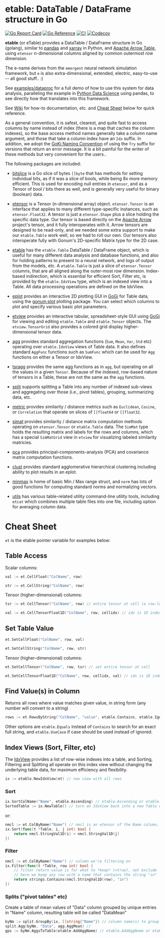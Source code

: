 # etable: DataTable / DataFrame structure in Go

[![Go Report Card](https://goreportcard.com/badge/github.com/emer/etable)](https://goreportcard.com/report/github.com/emer/etable)
[![Go Reference](https://pkg.go.dev/badge/github.com/emer/etable.svg)](https://pkg.go.dev/github.com/emer/etable)
[![CI](https://github.com/emer/etable/actions/workflows/ci.yml/badge.svg)](https://github.com/emer/etable/actions/workflows/ci.yml)
[![Codecov](https://codecov.io/gh/emer/etable/branch/master/graph/badge.svg?token=Hw5cInAxY3)](https://codecov.io/gh/emer/etable)

 **etable** (or eTable) provides a DataTable / DataFrame structure in Go (golang), similar to [pandas](https://pandas.pydata.org/) and [xarray](http://xarray.pydata.org/en/stable/) in Python, and [Apache Arrow Table](https://github.com/apache/arrow/tree/master/go/arrow/array/table.go), using `etensor` n-dimensional columns aligned by common outermost row dimension.

The e-name derives from the `emergent` neural network simulation framework, but `e` is also extra-dimensional, extended, electric, easy-to-use -- all good stuff.. :)

See [examples/dataproc](examples/dataproc) for a full demo of how to use this system for data analysis, paralleling the example in 	[Python Data Science](https://jakevdp.github.io/PythonDataScienceHandbook/03.08-aggregation-and-grouping.html) using pandas, to see directly how that translates into this framework.

See [Wiki](https://github.com/emer/etable/wiki) for how-to documentation, etc. and [Cheat Sheet](#cheat_sheet) below for quick reference.

As a general convention, it is safest, clearest, and quite fast to access columns by name instead of index (there is a map that caches the column indexes), so the base access method names generally take a column name argument, and those that take a column index have an `Idx` suffix.  In addition, we adopt the [GoKi Naming Convention](https://github.com/goki/ki/wiki/Naming) of using the `Try` suffix for versions that return an error message.  It is a bit painful for the writer of these methods but very convenient for the users..

The following packages are included:

* [bitslice](bitslice) is a Go slice of bytes `[]byte` that has methods for setting individual bits, as if it was a slice of bools, while being 8x more memory efficient.  This is used for encoding null entries in  `etensor`, and as a Tensor of bool / bits there as well, and is generally very useful for binary (boolean) data.

* [etensor](etensor) is a Tensor (n-dimensional array) object.  `etensor.Tensor` is an interface that applies to many different type-specific instances, such as `etensor.Float32`.  A tensor is just a `etensor.Shape` plus a slice holding the specific data type.  Our tensor is based directly on the [Apache Arrow](https://github.com/apache/arrow/tree/master/go) project's tensor, and it fully interoperates with it.  Arrow tensors are designed to be read-only, and we needed some extra support to make our `etable.Table` work well, so we had to roll our own.  Our tensors also interoperate fully with Gonum's 2D-specific Matrix type for the 2D case.

* [etable](etable) has the `etable.Table` DataTable / DataFrame object, which is useful for many different data analysis and database functions, and also for holding patterns to present to a neural network, and logs of output from the models, etc.  A `etable.Table` is just a slice of `etensor.Tensor` columns, that are all aligned along the outer-most *row* dimension.  Index-based indirection, which is essential for efficient Sort, Filter etc, is provided by the `etable.IdxView` type, which is an indexed view into a Table.  All data processing operations are defined on the IdxView.

* [eplot](eplot) provides an interactive 2D plotting GUI in [GoGi](https://github.com/goki/gi) for Table data, using the [gonum plot](https://github.com/gonum/plot) plotting package.  You can select which columns to plot and specify various basic plot parameters.

* [etview](etview) provides an interactive tabular, spreadsheet-style GUI using [GoGi](https://github.com/goki/gi) for viewing and editing `etable.Table` and `etable.Tensor` objects.  The `etview.TensorGrid` also provides a colored grid display higher-dimensional tensor data.

* [agg](agg) provides standard aggregation functions (`Sum`, `Mean`, `Var`, `Std` etc) operating over `etable.IdxView` views of Table data.  It also defines standard `AggFunc` functions such as `SumFunc` which can be used for `Agg` functions on either a Tensor or IdxView.

* [tsragg](tsragg) provides the same agg functions as in `agg`, but operating on all the values in a given `Tensor`.  Because of the indexed, row-based nature of tensors in a Table, these are not the same as the `agg` functions.

* [split](split) supports splitting a Table into any number of indexed sub-views and aggregating over those (i.e., pivot tables), grouping, summarizing data, etc.

* [metric](metric) provides similarity / distance metrics such as `Euclidean`, `Cosine`, or `Correlation` that operate on slices of `[]float64` or `[]float32`.

* [simat](simat) provides similarity / distance matrix computation methods operating on `etensor.Tensor` or `etable.Table` data.  The `SimMat` type holds the resulting matrix and labels for the rows and columns, which has a special `SimMatGrid` view in `etview` for visualizing labeled similarity matricies.

* [pca](pca) provides principal-components-analysis (PCA) and covariance matrix computation functions.

* [clust](clust) provides standard agglomerative hierarchical clustering including ability to plot results in an eplot.

* [minmax](minmax) is home of basic Min / Max range struct, and `norm` has lots of good functions for computing standard norms and normalizing vectors.

* [utils](utils) has various table-related utility command-line utility tools, including `etcat` which combines multiple table files into one file, including option for averaging column data.

# Cheat Sheet

`et` is the etable pointer variable for examples below:

## Table Access

Scalar columns:

```Go
val := et.CellFloat("ColName", row)
```

```Go
str := et.CellString("ColName", row)
```

Tensor (higher-dimensional) columns:

```Go
tsr := et.CellTensor("ColName", row) // entire tensor at cell (a row-level SubSpace of column tensor)
```

```Go
val := et.CellTensorFloat1D("ColName", row, cellidx) // idx is 1D index into cell tensor
```

## Set Table Value

```Go
et.SetCellFloat("ColName", row, val)
```

```Go
et.SetCellString("ColName", row, str)
```

Tensor (higher-dimensional) columns:

```Go
et.SetCellTensor("ColName", row, tsr) // set entire tensor at cell 
```

```Go
et.SetCellTensorFloat1D("ColName", row, cellidx, val) // idx is 1D index into cell tensor
```

## Find Value(s) in Column

Returns all rows where value matches given value, in string form (any number will convert to a string)

```Go
rows := et.RowsByString("ColName", "value", etable.Contains, etable.IgnoreCase)
```

Other options are `etable.Equals` instead of `Contains` to search for an exact full string, and `etable.UseCase` if case should be used instead of ignored.

## Index Views (Sort, Filter, etc)

The [IdxView](https://godoc.org/github.com/emer/etable/etable#IdxView) provides a list of row-wise indexes into a table, and Sorting, Filtering and Splitting all operate on this index view without changing the underlying table data, for maximum efficiency and flexibility.

```Go
ix := etable.NewIdxView(et) // new view with all rows
```

### Sort

```Go
ix.SortColName("Name", etable.Ascending) // etable.Ascending or etable.Descending
SortedTable := ix.NewTable() // turn an IdxView back into a new Table organized in order of indexes
```

or:

```Go
nmcl := et.ColByName("Name") // nmcl is an etensor of the Name column, cached
ix.Sort(func(t *Table, i, j int) bool {
	return nmcl.StringVal1D(i) < nmcl.StringVal1D(j)
})
```

### Filter

```Go
nmcl := et.ColByName("Name") // column we're filtering on
ix.Filter(func(t *Table, row int) bool {
	// filter return value is for what to *keep* (=true), not exclude
	// here we keep any row with a name that contains the string "in"
	return strings.Contains(nmcl.StringVal1D(row), "in")
})
```

### Splits ("pivot tables" etc)

Create a table of mean values of "Data" column grouped by unique entries in "Name" column, resulting table will be called "DataMean"

```Go
byNm := split.GroupBy(ix, []string{"Name"}) // column name(s) to group by
split.Agg(byNm, "Data", agg.AggMean) // 
gps := byNm.AggsToTable(etable.AddAggName) // etable.AddAggName or etable.ColNameOnly for naming cols
```

